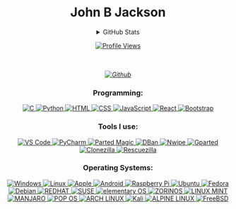 <h1 align="center">John B Jackson </h1>
<details>
  <summary align="center">GitHub Stats</summary>
  <p align="center">
    <a href="https://github.com/johnbjackson">
      <img src="http://github-profile-summary-cards.vercel.app/api/cards/profile-details?username=johnbjackson&theme=transparent" alt="Profile Details">
    </a>
    <a href="https://github.com/johnbjackson">
      <img src="https://github-readme-streak-stats.herokuapp.com/?user=johnbjackson&hide_border=true&card_width=338&theme=transparent" alt="Streak Stats">
    </a>
    <a href="https://github.com/johnbjackson">
      <img src="http://github-profile-summary-cards.vercel.app/api/cards/stats?username=johnbjackson&theme=transparent" alt="Stats">
    </a>
  </p>
  <p align="center">
    <a href="https://github.com/johnbjackson">
      <img align="center" src="https://github-readme-stats-sigma-five.vercel.app/api/top-langs/?username=JohnJackson&theme=react&line_height=40&hide=css" alt="Top Languages">
    </a>
  </p>
</details>

<p align="center">
  <a href="https://github.com/johnbjackson">
    <img src="https://komarev.com/ghpvc/?username=johnbjackson&color=blue&style=flat" alt="Profile Views">
  </a>
</p>


    
  <i>
<p align="center">
   <br>
  <br>
  <a href="https://johnbjackson.github.io/">
    <img src="http://img.shields.io/badge/Github-black?style=flat-square&logo=Github" alt="Github">
  </i><br>
  </a>
</p>

<h3 align="center">Programming:</h3>
<p align="center">
  <a href="https://en.wikipedia.org/wiki/C_(programming_language)">
    <img src="https://img.shields.io/badge/-black?style=for-the-badge&logo=c" alt="C">
  </a>
  <a href="https://en.wikipedia.org/wiki/Python_(programming_language)">
    <img src="https://img.shields.io/badge/python-black?style=for-the-badge&logo=python" alt="Python">
  </a>
  <a href="https://en.wikipedia.org/wiki/HTML">
    <img src="https://img.shields.io/badge/html-black?style=for-the-badge&logo=html5" alt="HTML">
  </a>
  <a href="https://en.wikipedia.org/wiki/CSS">
    <img src="https://img.shields.io/badge/css-black?style=for-the-badge&logo=css3" alt="CSS">
  </a>
  <a href="https://en.wikipedia.org/wiki/JavaScript">
    <img src="https://img.shields.io/badge/javascript-black?style=for-the-badge&logo=javascript" alt="JavaScript">
  </a>

 <a href="https://en.wikipedia.org/wiki/React_(software)">
    <img src="https://img.shields.io/badge/react-black?style=for-the-badge&logo=react" alt="React">
  </a>
  <a href="https://en.wikipedia.org/wiki/Bootstrap_(front-end_framework)">
    <img src="https://img.shields.io/badge/bootstrap-black?style=for-the-badge&logo=bootstrap" alt="Bootstrap">
  </a>
</p>
<h3 align="center">Tools I use:</h3>
<p align="center">

  <a href="https://code.visualstudio.com/">
    <img src="https://img.shields.io/badge/vscode-black?style=for-the-badge&logo=visual-studio-code" alt="VS Code">
  </a>
  <a href="https://www.jetbrains.com/pycharm/">
    <img src="https://img.shields.io/badge/pycharm-black?style=for-the-badge&logo=pycharm" alt="PyCharm">
  </a>
  <a href="https://partedmagic.com/">
    <img src="https://img.shields.io/badge/paertedmagic-black?style=for-the-badge&logo=PARTEDMAGIC" alt="Parted Magic">
  </a>
    <a href="https://dban.org/">
    <img src="https://img.shields.io/badge/DBAN-black?style=for-the-badge&logo=Dban" alt="DBan">
  </a>
    <a href="https://en.wikipedia.org/wiki/Nwipe">
    <img src="https://img.shields.io/badge/NWIPE-black?style=for-the-badge&logo=nwipe" alt="Nwipe">
  </a>
    <a href="https://gparted.org/download.php">
    <img src="https://img.shields.io/badge/GPARTED-black?style=for-the-badge&logo=Gparted" alt="Gparted">
  </a>
    <a href="https://github.com/johnbjackson">
    <img src="https://img.shields.io/badge/CLONEZILLA-black?style=for-the-badge&logo=Clonezilla" alt="Clonezilla">
  </a>
    <a href="https://rescuezilla.com/">
    <img src="https://img.shields.io/badge/RESCUEZILLA-black?style=for-the-badge&logo=Rescuezilla" alt="Rescuezilla">
  </a>
</p>


<h3 align="center">Operating Systems:</h3>
<p align="center">
  <a href="https://www.microsoft.com/software-download/windows11">
    <img src="https://img.shields.io/badge/Windows-black?style=for-the-badge&logo=Windows" alt="Windows">
  </a>
  <a href="https://www.kernel.org/">
    <img src="https://img.shields.io/badge/linux-black?style=for-the-badge&logo=Linux" alt="Linux">
  </a>
     <a href="https://en.wikipedia.org/wiki/Apple_Inc.">
    <img src="https://img.shields.io/badge/Apple-black?style=for-the-badge&logo=Apple" alt="Apple">
  </a>
  <a href="https://en.wikipedia.org/wiki/Android_(operating_system)">
    <img src="https://img.shields.io/badge/Android-black?style=for-the-badge&logo=Android" alt="Android">
  </a>
  <a href="https://en.wikipedia.org/wiki/Raspberry_Pi">
    <img src="https://img.shields.io/badge/raspberrypi-black?style=for-the-badge&logo=raspberry-pi" alt="Raspberry Pi">
  </a>
  <a href="https://ubuntu.com/#download">
    <img src="https://img.shields.io/badge/Ubuntu-black?style=for-the-badge&logo=Ubuntu" alt="Ubuntu">
  </a>
    <a href="https://www.fedoraproject.org/">
    <img src="https://img.shields.io/badge/Fedora-black?style=for-the-badge&logo=Fedora" alt="Fedora">
  </a>
  <a href="https://www.debian.org/">
    <img src="https://img.shields.io/badge/Debian-black?style=for-the-badge&logo=Debian" alt="Debian">
  <a href="https://www.redhat.com/en">
    <img src="https://img.shields.io/badge/REDHAT-black?style=for-the-badge&logo=REDHAT" alt="REDHAT">
  </a>
  </a>
  <a href="https://www.opensuse.org/">
    <img src="https://img.shields.io/badge/SUSE-black?style=for-the-badge&logo=SUSE" alt="SUSE">
  </a>
  <a href="https://elementary.io/">
    <img src="https://img.shields.io/badge/ELEMENTARY-black?style=for-the-badge&logo=ELEMENTARY" alt="elementary OS">
  </a>
  <a href="https://zorin.com/os/">
    <img src="https://img.shields.io/badge/ZORIN-black?style=for-the-badge&logo=ZORIN" alt="ZORINOS">
  </a>

  </a>
    <a href="https://linuxmint.com/">
      <img src="https://img.shields.io/badge/LINUXMINT-black?style=for-the-badge&logo=LINUXMINT" alt="LINUX MINT">
  </a>
  <a href="https://manjaro.org/">
    <img src="https://img.shields.io/badge/MANJARO-black?style=for-the-badge&logo=MANJARO" alt="MANJARO">
  </a>
  <a href="https://pop.system76.com/">
    <img src="https://img.shields.io/badge/POPOS-black?style=for-the-badge&logo=POPOS" alt="POP OS">
  </a>
    <a href="https://en.wikipedia.org/wiki/Arch_Linux">
    <img src="https://img.shields.io/badge/ARCHLINUX-black?style=for-the-badge&logo=ARCHLINUX" alt="ARCH LINUX">
  </a>
  <a href="https://www.kali.org/">
    <img src="https://img.shields.io/badge/Kali-black?style=for-the-badge&logo=Kali Linux" alt="Kali">
  </a>
  <a href="https://alpinelinux.org/about/">
    <img src="https://img.shields.io/badge/ALPINE LINUX-black?style=for-the-badge&logo=ALPINE LINUX" alt="ALPINE LINUX">
  </a>
  <a href="https://www.freebsd.org/">
    <img src="https://img.shields.io/badge/FreeBSD-black?style=for-the-badge&logo=FreeBSD" alt="FreeBSD">
  </a>
